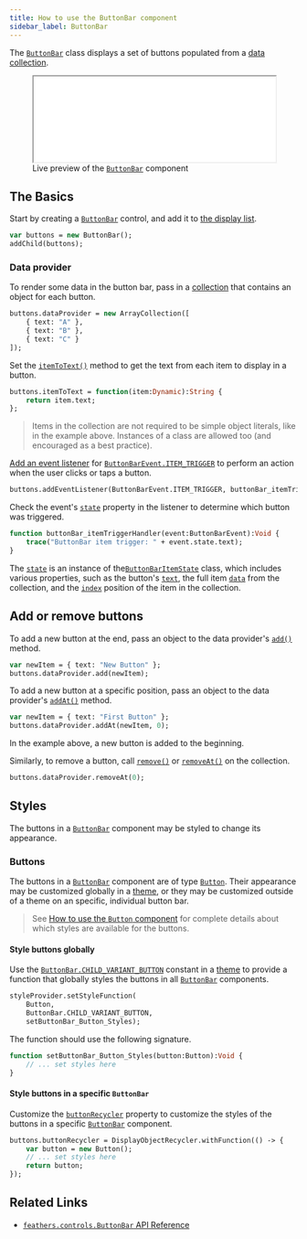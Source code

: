 ```yaml
---
title: How to use the ButtonBar component
sidebar_label: ButtonBar
---
```


The [`ButtonBar`](https://api.feathersui.com/current/feathers/controls/ButtonBar.html) class displays a set of buttons populated from a [data collection](./data-collections.md).

<figure>
<iframe src="/learn/haxe-openfl/samples/button-bar.html" width="100%" height="150"></iframe>
<figcaption>Live preview of the <a href="https://api.feathersui.com/current/feathers/controls/ButtonBar.html"><code>ButtonBar</code></a> component</figcaption>
</figure>

## The Basics

Start by creating a [`ButtonBar`](https://api.feathersui.com/current/feathers/controls/ButtonBar.html) control, and add it to [the display list](https://books.openfl.org/openfl-developers-guide/display-programming/basics-of-display-programming.html).

```haxe
var buttons = new ButtonBar();
addChild(buttons);
```

### Data provider

To render some data in the button bar, pass in a [collection](./data-collections.md) that contains an object for each button.

```haxe
buttons.dataProvider = new ArrayCollection([
    { text: "A" },
    { text: "B" },
    { text: "C" }
]);
```

Set the [`itemToText()`](https://api.feathersui.com/current/feathers/controls/Button.html#itemToText) method to get the text from each item to display in a button.

```haxe
buttons.itemToText = function(item:Dynamic):String {
    return item.text;
};
```

> Items in the collection are not required to be simple object literals, like in the example above. Instances of a class are allowed too (and encouraged as a best practice).

[Add an event listener](https://books.openfl.org/openfl-developers-guide/handling-events/basics-of-handling-events.html) for [`ButtonBarEvent.ITEM_TRIGGER`](https://api.feathersui.com/current/feathers/events/ButtonBarEvent.html#ITEM_TRIGGER) to perform an action when the user clicks or taps a button.

```haxe
buttons.addEventListener(ButtonBarEvent.ITEM_TRIGGER, buttonBar_itemTriggerHandler);
```

Check the event's [`state`](https://api.feathersui.com/current/feathers/events/ButtonBarEvent.html#state) property in the listener to determine which button was triggered.

```haxe
function buttonBar_itemTriggerHandler(event:ButtonBarEvent):Void {
    trace("ButtonBar item trigger: " + event.state.text);
}
```

The [`state`](https://api.feathersui.com/current/feathers/events/ButtonBarEvent.html#state) is an instance of the[`ButtonBarItemState`](https://api.feathersui.com/current/feathers/data/ButtonBarItemState.html) class, which includes various properties, such as the button's [`text`](https://api.feathersui.com/current/feathers/data/ButtonBarItemState.html#text), the full item [`data`](https://api.feathersui.com/current/feathers/data/ButtonBarItemState.html#data) from the collection, and the [`index`](https://api.feathersui.com/current/feathers/data/ButtonBarItemState.html#index) position of the item in the collection.

## Add or remove buttons

To add a new button at the end, pass an object to the data provider's [`add()`](https://api.feathersui.com/current/feathers/data/IFlatCollection.html#add) method.

```haxe
var newItem = { text: "New Button" };
buttons.dataProvider.add(newItem);
```

To add a new button at a specific position, pass an object to the data provider's [`addAt()`](https://api.feathersui.com/current/feathers/data/IFlatCollection.html#addAt) method.

```haxe
var newItem = { text: "First Button" };
buttons.dataProvider.addAt(newItem, 0);
```

In the example above, a new button is added to the beginning.

Similarly, to remove a button, call [`remove()`](https://api.feathersui.com/current/feathers/data/IFlatCollection.html#remove) or [`removeAt()`](https://api.feathersui.com/current/feathers/data/IFlatCollection.html#removeAt) on the collection.

```haxe
buttons.dataProvider.removeAt(0);
```

## Styles

The buttons in a [`ButtonBar`](https://api.feathersui.com/current/feathers/controls/ButtonBar.html) component may be styled to change its appearance.

### Buttons

The buttons in a [`ButtonBar`](https://api.feathersui.com/current/feathers/controls/ButtonBar.html) component are of type [`Button`](./button.md). Their appearance may be customized globally in a [theme](./themes.md), or they may be customized outside of a theme on an specific, individual button bar.

> See [How to use the `Button` component](./button.md#styles) for complete details about which styles are available for the buttons.

#### Style buttons globally

Use the [`ButtonBar.CHILD_VARIANT_BUTTON`](https://api.feathersui.com/current/feathers/controls/ButtonBar.html#CHILD_VARIANT_BUTTON) constant in a [theme](./themes.md) to provide a function that globally styles the buttons in all [`ButtonBar`](https://api.feathersui.com/current/feathers/controls/ButtonBar.html) components.

```haxe
styleProvider.setStyleFunction(
    Button,
    ButtonBar.CHILD_VARIANT_BUTTON,
    setButtonBar_Button_Styles);
```

The function should use the following signature.

```haxe
function setButtonBar_Button_Styles(button:Button):Void {
    // ... set styles here
}
```

#### Style buttons in a specific `ButtonBar`

Customize the [`buttonRecycler`](https://api.feathersui.com/current/feathers/controls/ButtonBar.html#buttonRecycler) property to customize the styles of the buttons in a specific [`ButtonBar`](https://api.feathersui.com/current/feathers/controls/ButtonBar.html) component.

```haxe
buttons.buttonRecycler = DisplayObjectRecycler.withFunction(() -> {
    var button = new Button();
    // ... set styles here
    return button;
});
```

## Related Links

- [`feathers.controls.ButtonBar` API Reference](https://api.feathersui.com/current/feathers/controls/ButtonBar.html)
